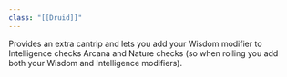 ```yaml
---
class: "[[Druid]]"
---
```

Provides an extra cantrip and lets you add your Wisdom modifier to Intelligence checks Arcana and Nature checks (so when rolling you add both your Wisdom and Intelligence modifiers).
